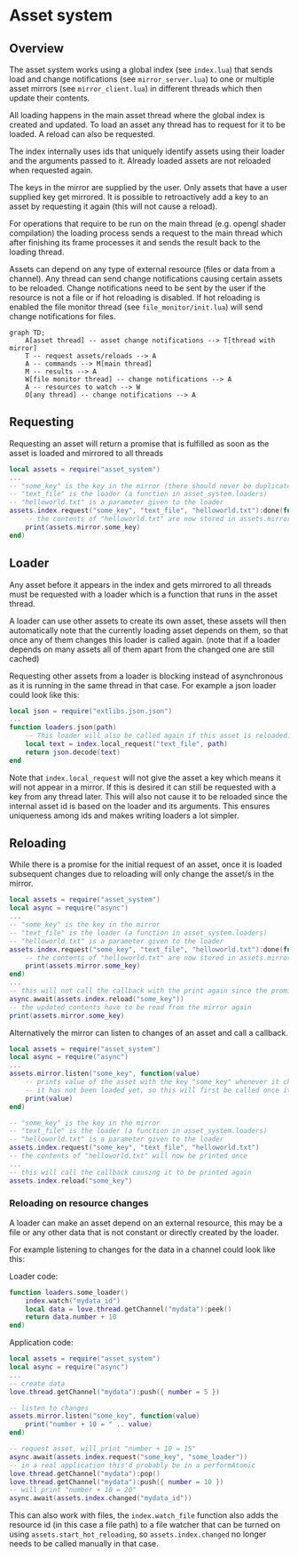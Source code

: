 # Asset system
## Overview
The asset system works using a global index (see `index.lua`) that sends load and change notifications (see `mirror_server.lua`) to one or multiple asset mirrors (see `mirror_client.lua`) in different threads which then update their contents.

All loading happens in the main asset thread where the global index is created and updated. To load an asset any thread has to request for it to be loaded. A reload can also be requested.

The index internally uses ids that uniquely identify assets using their loader and the arguments passed to it. Already loaded assets are not reloaded when requested again.

The keys in the mirror are supplied by the user. Only assets that have a user supplied key get mirrored. It is possible to retroactively add a key to an asset by requesting it again (this will not cause a reload).

For operations that require to be run on the main thread (e.g. opengl shader compilation) the loading process sends a request to the main thread which after finishing its frame processes it and sends the result back to the loading thread.

Assets can depend on any type of external resource (files or data from a channel). Any thread can send change notifications causing certain assets to be reloaded. Change notifications need to be sent by the user if the resource is not a file or if hot reloading is disabled. If hot reloading is enabled the file monitor thread (see `file_monitor/init.lua`) will send change notifications for files.

```mermaid
graph TD;
    A[asset thread] -- asset change notifications --> T[thread with mirror]
    T -- request assets/reloads --> A
    A -- commands --> M[main thread]
    M -- results --> A
    W[file monitor thread] -- change notifications --> A
    A -- resources to watch --> W
    O[any thread] -- change notifications --> A
```

## Requesting
Requesting an asset will return a promise that is fulfilled as soon as the asset is loaded and mirrored to all threads
```lua
local assets = require("asset_system")
...
-- "some_key" is the key in the mirror (there should never be duplicates!)
-- "text_file" is the loader (a function in asset_system.loaders)
-- "helloworld.txt" is a parameter given to the loader
assets.index.request("some_key", "text_file", "helloworld.txt"):done(function()
    -- the contents of "helloworld.txt" are now stored in assets.mirror.some_key
    print(assets.mirror.some_key)
end)
```

## Loader
Any asset before it appears in the index and gets mirrored to all threads must be requested with a loader which is a function that runs in the asset thread.

A loader can use other assets to create its own asset, these assets will then automatically note that the currently loading asset depends on them, so that once any of them changes this loader is called again. (note that if a loader depends on many assets all of them apart from the changed one are still cached)

Requesting other assets from a loader is blocking instead of asynchronous as it is running in the same thread in that case.
For example a json loader could look like this:
```lua
local json = require("extlibs.json.json")
...
function loaders.json(path)
    -- This loader will also be called again if this asset is reloaded.
    local text = index.local_request("text_file", path)
    return json.decode(text)
end
```
Note that `index.local_request` will not give the asset a key which means it will not appear in a mirror. If this is desired it can still be requested with a key from any thread later. This will also not cause it to be reloaded since the internal asset id is based on the loader and its arguments. This ensures uniqueness among ids and makes writing loaders a lot simpler.

## Reloading
While there is a promise for the initial request of an asset, once it is loaded subsequent changes due to reloading will only change the asset/s in the mirror.
```lua
local assets = require("asset_system")
local async = require("async")
...
-- "some_key" is the key in the mirror
-- "text_file" is the loader (a function in asset_system.loaders)
-- "helloworld.txt" is a parameter given to the loader
assets.index.request("some_key", "text_file", "helloworld.txt"):done(function()
    -- the contents of "helloworld.txt" are now stored in assets.mirror.some_key
    print(assets.mirror.some_key)
end)
...
-- this will not call the callback with the print again since the promise is already done
async.await(assets.index.reload("some_key"))
-- the updated contents have to be read from the mirror again
print(assets.mirror.some_key)
```
Alternatively the mirror can listen to changes of an asset and call a callback.
```lua
local assets = require("asset_system")
local async = require("async")
...
assets.mirror.listen("some_key", function(value)
    -- prints value of the asset with the key "some_key" whenever it changes
    -- it has not been loaded yet, so this will first be called once it is loaded
    print(value)
end)

-- "some_key" is the key in the mirror
-- "text_file" is the loader (a function in asset_system.loaders)
-- "helloworld.txt" is a parameter given to the loader
assets.index.request("some_key", "text_file", "helloworld.txt")
-- the contents of "helloworld.txt" will now be printed once
...
-- this will call the callback causing it to be printed again
assets.index.reload("some_key")
```
### Reloading on resource changes
A loader can make an asset depend on an external resource, this may be a file or any other data that is not constant or directly created by the loader.

For example listening to changes for the data in a channel could look like this:

Loader code:
```lua
function loaders.some_loader()
    index.watch("mydata_id")
    local data = love.thread.getChannel("mydata"):peek()
    return data.number + 10
end)
```
Application code:
```lua
local assets = require("asset_system")
local async = require("async")
...
-- create data
love.thread.getChannel("mydata"):push({ number = 5 })

-- listen to changes
assets.mirror.listen("some_key", function(value)
    print("number + 10 = " .. value)
end)

-- request asset, will print "number + 10 = 15"
async.await(assets.index.request("some_key", "some_loader"))
-- in a real application this'd probably be in a performAtomic
love.thread.getChannel("mydata"):pop()
love.thread.getChannel("mydata"):push({ number = 10 })
-- will print "number + 10 = 20"
async.await(assets.index.changed("mydata_id"))
```

This can also work with files, the `index.watch_file` function also adds the resource id (in this case a file path) to a file watcher that can be turned on using `assets.start_hot_reloading`, so `assets.index.changed` no longer needs to be called manually in that case.
